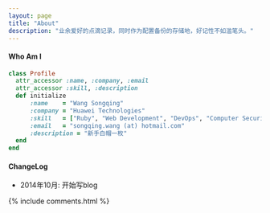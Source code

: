 ```yaml
---
layout: page
title: "About"
description: "业余爱好的点滴记录，同时作为配置备份的存储地，好记性不如滥笔头。"
---
```


#### Who Am I
 
```ruby
class Profile
  attr_accessor :name, :company, :email
  attr_accessor :skill, :description
  def initialize
      :name    = "Wang Songqing"
      :company = "Huawei Technologies"
      :skill   = ["Ruby", "Web Development", "DevOps", "Computer Security"] 
      :email   = "songqing.wang (at) hotmail.com"
      :description = "新手白帽一枚"
  end
end
```

#### ChangeLog
- 2014年10月: 开始写blog


{% include comments.html %}
